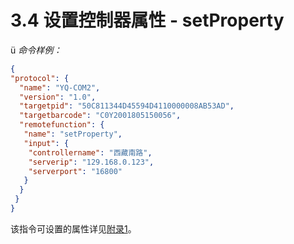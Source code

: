 # 3.4     设置控制器属性 - setProperty

ü *命令样例：*

```json
{
"protocol": {
  "name": "YQ-COM2",
  "version": "1.0",
  "targetpid": "50C811344D45594D4110000008AB53AD",
  "targetbarcode": "C0Y2001805150056",
  "remotefunction": {
   "name": "setProperty",
   "input": {
    "controllername": "西藏南路",
    "serverip": "129.168.0.123",
    "serverport": "16800"
   }
  }
 }
}
```

该指令可设置的属性详见[附录1](Appendix1.md)。

